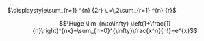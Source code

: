$\displaystyle\sum_{r=1} ^{n} {2r} \,=\,2\sum_{r=1} ^{n} {r}$


$$\Huge \lim_{n\to\infty} \left(1+\frac{1}{n}\right)^{nx}=\sum_{n=0}^{\infty}\frac{x^n}{n!}=e^{x}$$






